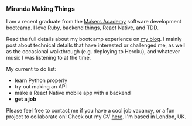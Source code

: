 ### Miranda Making Things

I am a recent graduate from the [Makers Academy](https://makers.tech) software development bootcamp. I love Ruby, backend things, React Native, and TDD.  

Read the full details about my bootcamp experience on [my blog](http://www.mirandawilson.tech/blog/). I mainly post about technical details that have interested or challenged me, as well as the occasional walkthrough (e.g. deploying to Heroku), and whatever music I was listening to at the time.

My current to do list:
* learn Python properly
* try out making an API
* make a React Native mobile app with a backend
* **get a job**

Please feel free to contact me if you have a cool job vacancy, or a fun project to collaborate on! Check out my CV [here](https://github.com/mscwilson/curriculum-vitae). I'm based in London, UK.
